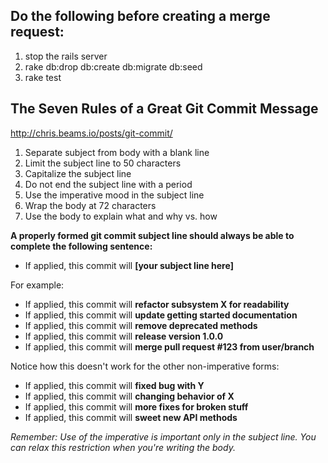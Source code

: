 ## Do the following before creating a merge request:

1. stop the rails server
2. rake db:drop db:create db:migrate db:seed
3. rake test

## The Seven Rules of a Great Git Commit Message
<http://chris.beams.io/posts/git-commit/>

1. Separate subject from body with a blank line
2. Limit the subject line to 50 characters
3. Capitalize the subject line
4. Do not end the subject line with a period
5. Use the imperative mood in the subject line
6. Wrap the body at 72 characters
7. Use the body to explain what and why vs. how

**A properly formed git commit subject line should always be able to complete the following sentence:**

- If applied, this commit will **[your subject line here]**
 
For example:

- If applied, this commit will **refactor subsystem X for readability**
- If applied, this commit will **update getting started documentation**
- If applied, this commit will **remove deprecated methods**
- If applied, this commit will **release version 1.0.0**
- If applied, this commit will **merge pull request #123 from user/branch**

Notice how this doesn't work for the other non-imperative forms:

- If applied, this commit will **fixed bug with Y**
- If applied, this commit will **changing behavior of X**
- If applied, this commit will **more fixes for broken stuff**
- If applied, this commit will **sweet new API methods**

*Remember: Use of the imperative is important only in the subject line. You can relax this restriction when you're writing the body.*